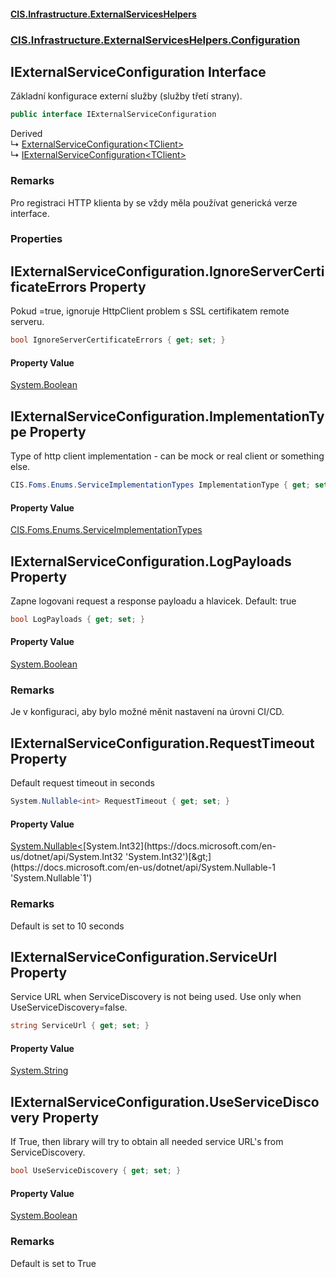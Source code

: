 #### [CIS.Infrastructure.ExternalServicesHelpers](index.md 'index')
### [CIS.Infrastructure.ExternalServicesHelpers.Configuration](CIS.Infrastructure.ExternalServicesHelpers.Configuration.md 'CIS.Infrastructure.ExternalServicesHelpers.Configuration')

## IExternalServiceConfiguration Interface

Základní konfigurace externí služby (služby třetí strany).

```csharp
public interface IExternalServiceConfiguration
```

Derived  
&#8627; [ExternalServiceConfiguration&lt;TClient&gt;](CIS.Infrastructure.ExternalServicesHelpers.Configuration.ExternalServiceConfiguration_TClient_.md 'CIS.Infrastructure.ExternalServicesHelpers.Configuration.ExternalServiceConfiguration<TClient>')  
&#8627; [IExternalServiceConfiguration&lt;TClient&gt;](CIS.Infrastructure.ExternalServicesHelpers.Configuration.IExternalServiceConfiguration_TClient_.md 'CIS.Infrastructure.ExternalServicesHelpers.Configuration.IExternalServiceConfiguration<TClient>')

### Remarks
Pro registraci HTTP klienta by se vždy měla používat generická verze interface.
### Properties

<a name='CIS.Infrastructure.ExternalServicesHelpers.Configuration.IExternalServiceConfiguration.IgnoreServerCertificateErrors'></a>

## IExternalServiceConfiguration.IgnoreServerCertificateErrors Property

Pokud =true, ignoruje HttpClient problem s SSL certifikatem remote serveru.

```csharp
bool IgnoreServerCertificateErrors { get; set; }
```

#### Property Value
[System.Boolean](https://docs.microsoft.com/en-us/dotnet/api/System.Boolean 'System.Boolean')

<a name='CIS.Infrastructure.ExternalServicesHelpers.Configuration.IExternalServiceConfiguration.ImplementationType'></a>

## IExternalServiceConfiguration.ImplementationType Property

Type of http client implementation - can be mock or real client or something else.

```csharp
CIS.Foms.Enums.ServiceImplementationTypes ImplementationType { get; set; }
```

#### Property Value
[CIS.Foms.Enums.ServiceImplementationTypes](https://docs.microsoft.com/en-us/dotnet/api/CIS.Foms.Enums.ServiceImplementationTypes 'CIS.Foms.Enums.ServiceImplementationTypes')

<a name='CIS.Infrastructure.ExternalServicesHelpers.Configuration.IExternalServiceConfiguration.LogPayloads'></a>

## IExternalServiceConfiguration.LogPayloads Property

Zapne logovani request a response payloadu a hlavicek. Default: true

```csharp
bool LogPayloads { get; set; }
```

#### Property Value
[System.Boolean](https://docs.microsoft.com/en-us/dotnet/api/System.Boolean 'System.Boolean')

### Remarks
Je v konfiguraci, aby bylo možné měnit nastavení na úrovni CI/CD.

<a name='CIS.Infrastructure.ExternalServicesHelpers.Configuration.IExternalServiceConfiguration.RequestTimeout'></a>

## IExternalServiceConfiguration.RequestTimeout Property

Default request timeout in seconds

```csharp
System.Nullable<int> RequestTimeout { get; set; }
```

#### Property Value
[System.Nullable&lt;](https://docs.microsoft.com/en-us/dotnet/api/System.Nullable-1 'System.Nullable`1')[System.Int32](https://docs.microsoft.com/en-us/dotnet/api/System.Int32 'System.Int32')[&gt;](https://docs.microsoft.com/en-us/dotnet/api/System.Nullable-1 'System.Nullable`1')

### Remarks
Default is set to 10 seconds

<a name='CIS.Infrastructure.ExternalServicesHelpers.Configuration.IExternalServiceConfiguration.ServiceUrl'></a>

## IExternalServiceConfiguration.ServiceUrl Property

Service URL when ServiceDiscovery is not being used. Use only when UseServiceDiscovery=false.

```csharp
string ServiceUrl { get; set; }
```

#### Property Value
[System.String](https://docs.microsoft.com/en-us/dotnet/api/System.String 'System.String')

<a name='CIS.Infrastructure.ExternalServicesHelpers.Configuration.IExternalServiceConfiguration.UseServiceDiscovery'></a>

## IExternalServiceConfiguration.UseServiceDiscovery Property

If True, then library will try to obtain all needed service URL's from ServiceDiscovery.

```csharp
bool UseServiceDiscovery { get; set; }
```

#### Property Value
[System.Boolean](https://docs.microsoft.com/en-us/dotnet/api/System.Boolean 'System.Boolean')

### Remarks
Default is set to True